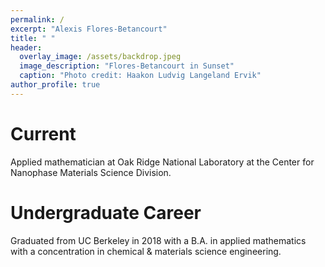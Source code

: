 ```yaml
---
permalink: /
excerpt: "Alexis Flores-Betancourt"
title: " "
header:
  overlay_image: /assets/backdrop.jpeg
  image_description: "Flores-Betancourt in Sunset"
  caption: "Photo credit: Haakon Ludvig Langeland Ervik"
author_profile: true
---
```


# Current

Applied mathematician at Oak Ridge National Laboratory at the Center for Nanophase Materials Science Division.

# Undergraduate Career

Graduated from UC Berkeley in 2018 with a B.A. in applied mathematics with a concentration in chemical & materials science engineering.
